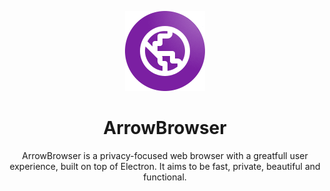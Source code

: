 <p align="center">
  <img src="/imgs/icon128.png">
 </p>
<h1 align="center">ArrowBrowser</h1>

<p align="center">
  ArrowBrowser is a privacy-focused web browser with a greatfull user experience, built on top of Electron. 
  It aims to be fast, private, beautiful and functional.
</p>
